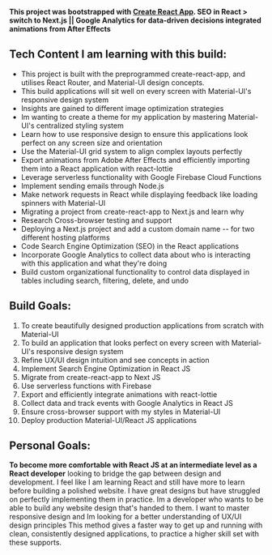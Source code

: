 
**This project was bootstrapped with [Create React App](https://github.com/facebook/create-react-app).
SEO in React > switch to Next.js || Google Analytics for data-driven decisions integrated animations from After Effects**


## Tech Content I am learning with this build:
- This project is built with the preprogrammed create-react-app, and utilises React Router, and Material-UI design concepts.
- This build applications will sit well on every screen with Material-UI's responsive design system
- Insights are gained to different image optimization strategies
- Im wanting to create a theme for my application by mastering Material-UI's centralized styling system
- Learn how to use responsive design to ensure this applications look perfect on any screen size and orientation
- Use the Material-UI grid system to align complex layouts perfectly
- Export animations from Adobe After Effects and efficiently importing them into a React application with react-lottie
- Leverage serverless functionality with Google Firebase Cloud Functions
- Implement sending emails through Node.js
- Make network requests in React while displaying feedback like loading spinners with Material-UI
- Migrating a project from create-react-app to Next.js and learn why
- Research Cross-browser testing and support
- Deploying a Next.js project and add a custom domain name -- for two different hosting platforms
- Code Search Engine Optimization (SEO) in the React applications
- Incorporate Google Analytics to collect data about who is interacting with this application and what they're doing
- Build custom organizational functionality to control data displayed in tables including search, filtering, delete, and undo



## Build Goals:
1. To create beautifully designed production applications from scratch with Material-UI
2. To build an application that looks perfect on every screen with Material-UI's responsive design system
3. Refine UX/UI design intuition and see concepts in action
4. Implement Search Engine Optimization in React JS
5. Migrate from create-react-app to Next JS
6. Use serverless functions with Firebase
7. Export and efficiently integrate animations with react-lottie
8. Collect data and track events with Google Analytics in React JS
9. Ensure cross-browser support with my styles in Material-UI
10. Deploy production Material-UI/React JS applications



## Personal Goals: 
**To become more comfortable with React JS at an intermediate level as a React developer**
looking to bridge the gap between design and development. I feel like I am learning React and still have more to learn before building a polished website.
I have great designs but have struggled on perfectly implementing them in practice. Im a developer who wants to be able to build any website design that's handed to them.
I want to master responsive design and Im looking for a better understanding of UX/UI design principles
This method gives a faster way to get up and running with clean, consistently designed applications, to practice a higher skill set with these supports.
